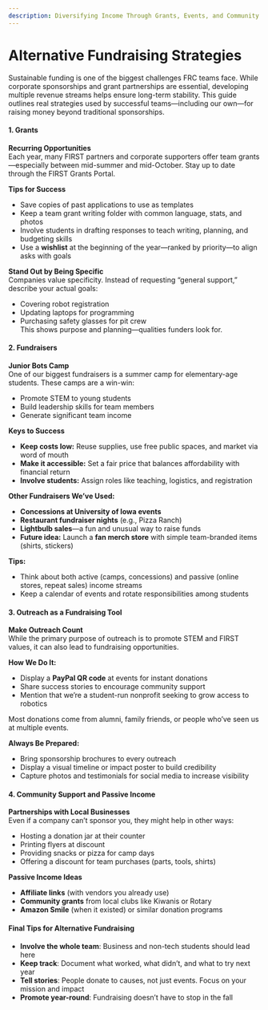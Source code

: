 ```yaml
---
description: Diversifying Income Through Grants, Events, and Community Support
---
```


# Alternative Fundraising Strategies

Sustainable funding is one of the biggest challenges FRC teams face. While corporate sponsorships and grant partnerships are essential, developing multiple revenue streams helps ensure long-term stability. This guide outlines real strategies used by successful teams—including our own—for raising money beyond traditional sponsorships.

#### **1. Grants**

**Recurring Opportunities**\
Each year, many FIRST partners and corporate supporters offer team grants—especially between mid-summer and mid-October. Stay up to date through the FIRST Grants Portal.

**Tips for Success**

* Save copies of past applications to use as templates
* Keep a team grant writing folder with common language, stats, and photos
* Involve students in drafting responses to teach writing, planning, and budgeting skills
* Use a **wishlist** at the beginning of the year—ranked by priority—to align asks with goals

**Stand Out by Being Specific**\
Companies value specificity. Instead of requesting “general support,” describe your actual goals:

* Covering robot registration
* Updating laptops for programming
* Purchasing safety glasses for pit crew\
  This shows purpose and planning—qualities funders look for.

#### **2. Fundraisers**

**Junior Bots Camp**\
One of our biggest fundraisers is a summer camp for elementary-age students. These camps are a win-win:

* Promote STEM to young students
* Build leadership skills for team members
* Generate significant team income

**Keys to Success**

* **Keep costs low:** Reuse supplies, use free public spaces, and market via word of mouth
* **Make it accessible:** Set a fair price that balances affordability with financial return
* **Involve students:** Assign roles like teaching, logistics, and registration

**Other Fundraisers We’ve Used:**

* **Concessions at University of Iowa events**
* **Restaurant fundraiser nights** (e.g., Pizza Ranch)
* **Lightbulb sales**—a fun and unusual way to raise funds
* **Future idea:** Launch a **fan merch store** with simple team-branded items (shirts, stickers)

**Tips:**

* Think about both active (camps, concessions) and passive (online stores, repeat sales) income streams
* Keep a calendar of events and rotate responsibilities among students

#### **3. Outreach as a Fundraising Tool**

**Make Outreach Count**\
While the primary purpose of outreach is to promote STEM and FIRST values, it can also lead to fundraising opportunities.

**How We Do It:**

* Display a **PayPal QR code** at events for instant donations
* Share success stories to encourage community support
* Mention that we’re a student-run nonprofit seeking to grow access to robotics

Most donations come from alumni, family friends, or people who’ve seen us at multiple events.

**Always Be Prepared:**

* Bring sponsorship brochures to every outreach
* Display a visual timeline or impact poster to build credibility
* Capture photos and testimonials for social media to increase visibility

#### **4. Community Support and Passive Income**

**Partnerships with Local Businesses**\
Even if a company can’t sponsor you, they might help in other ways:

* Hosting a donation jar at their counter
* Printing flyers at discount
* Providing snacks or pizza for camp days
* Offering a discount for team purchases (parts, tools, shirts)

**Passive Income Ideas**

* **Affiliate links** (with vendors you already use)
* **Community grants** from local clubs like Kiwanis or Rotary
* **Amazon Smile** (when it existed) or similar donation programs

#### **Final Tips for Alternative Fundraising**

* **Involve the whole team**: Business and non-tech students should lead here
* **Keep track**: Document what worked, what didn’t, and what to try next year
* **Tell stories**: People donate to causes, not just events. Focus on your mission and impact
* **Promote year-round**: Fundraising doesn’t have to stop in the fall
